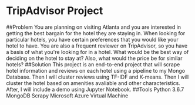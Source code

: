 # TripAdvisor Project

##Problem
You are planning on visiting Atlanta and you are interested in getting the best bargain for the hotel they are staying in. When looking for particular hotels, you have certain preferences that you would like your hotel to have. You are also a frequent reviewer on TripAdvisor, so you have a basis of what you're looking for in a hotel. What would be the best way of deciding on the hotel to stay at? Also, what would the price be for similar hotels?
##Solution
This project is an end-to-end project that will scrape hotel information and reviews on each hotel using a pipeline to my Mongo Database. Then I will cluster reviews using TF-IDF and K-means. Then I will cluster the hotel based on amenities avaliable and other characteristics. After, I will include a demo using Jupyter Notebook.
##Tools
Python 3.6.7
MongoDB
Scrapy
Microsoft Azure Virtual Machine